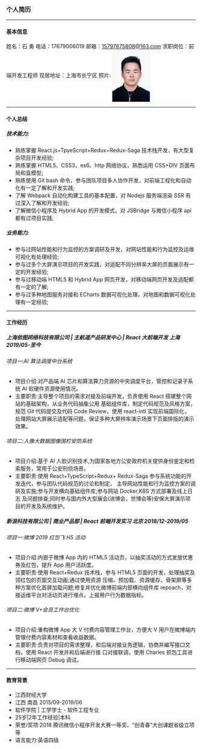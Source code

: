### 个人简历

------

#### 基本信息
姓名：石  勇
电话：17679006019
邮箱：15797675808@163.com
求职岗位：前端开发工程师
现居地址：上海市长宁区
照片: <img src="./image.jpg" width="100" style="vertical-align: middle" />

------

#### 个人总结

##### 技术能力:
- 熟练掌握 React.js+TpyeScript+Redux+Redux-Saga 技术栈开发，有大型复杂项目开发经验;
- 熟练掌握 HTML5、CSS3、es6、http 网络协议，熟悉运用 CSS+DIV 页面布局和盒模型;
- 熟练使用 Git bash 命令，参与团队项目多人协作开发，对前端工程化和自动化有一定了解和开发实践;
- 了解 Webpack 自动化构建工具的基本配置，对 Nodejs 服务端渲染 SSR 有过深入了解和开发经验;
- 了解微信小程序及 Hybrid App 的开发模式，对 JSBridge 与微信小程序 api 都有过项目实践;

##### 业务能力:
- 参与过网站性能和行为监控的方案调研及开发，对网站性能和行为监控及运维可视化有处理经验;
- 参与过多个大屏演示项目的开发实践，对适配不同分辨率大屏的页面展示有一定的开发经验;
- 参与过移动端 HTML5 和 Hybrid App 网页开发，对移动端网页开发及适配都有一定的了解;
- 参与过多种地图服务对接和 ECharts 数据可视化处理，对地图和数据可视化处理有一定经验;

----
#### 工作经历
##### 上海依图网络科技有限公司 | 主航道产品研发中心 | React 大前端开发 上海 2019/05-至今
###### 项目一:AI 算法调度中台系统
- 项目介绍:对产品端 AI 芯片和算法算力资源的中央调度平台，管控和记录子系统 AI 软硬件资源使用情况。
- 主要职责:主导整个项目的需求对接及前端开发，负责使用 React 搭建整个网站的基础架构，从业务代码抽象公用
基础组件库，制定代码规范及风格方案，规范 Git 代码提交及代码 Code Review，使用 react-intl 实现前端国际化，
处理网站大屏展示适配等问题，保证多种大屏辨率演示场景下页面排版的演示效果。 
###### 项目二:人像大数据图像围栏安防系统
- 项目介绍:基于 AI 人脸识别技术,为国家各地方公安政府机关提供身份鉴定和检索服务，常用于公安刑侦场景。
- 主要职责:使用 React+TypeScript+Redux+ Redux-Saga 参与系统功能的开发迭代，参与团队代码规范的讨论和制定， 主导网站性能和行为监控方案的调研及实施;参与开发横向基础组件库;参与网站 Docker,K8S 方式部署及线上日志
及问题排查;同时参与国内外大型展会(进博会，世博会等)安保大屏演示项目的开发及系统维护。

##### 新浪科技有限公司 | 商业产品部 | React 前端开发实习 北京 2018/12-2019/05
###### 项目一:微博 2019 红包飞 H5 活动
- 项目介绍:内嵌于微博 App 内的 HTML5 活动页，以抽奖活动的方式发放优惠券及红包，提升 App 用户活跃度。
- 主要职责:使用 React+Redux 技术栈，参与 HTML5 页面的开发，处理抽奖及领红包的页面交互动画;通过使用资源
压缩、预加载、资源缓存、骨架屏等多种方案优化首屏加载问题;修复并优化微博前端内部横向组件库 repoach，对
接运维平台对活动页进行埋点，上报用户行为数据指标。 
###### 项目二:微博 V+会员工作台优化
- 项目介绍:重构微博 App 大 V 付费内容管理工作台，方便大 V 用户在微博端内管理付费内容素材和查看收益数据。
- 主要职责:负责对项目的需求整理，和后端对接业务逻辑，协商并编写接口文档，使用 React 开发并和后端进行接
口对接联调，使用 Charles 抓包工具进行移动端网页 Debug 调试。

----
#### 教育背景
- 江西财经大学     
- 江西 南昌 2015/09-2019/06
- 软件学院 | 工学学士 - 软件工程专业
- 25岁|2年工作经验|本科
- 荣誉/奖项:2018 腾讯微信小程序开发大赛一等奖、“创青春”大创课题省级立项等
- 语言能力:英语四级